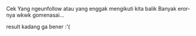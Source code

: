 Cek Yang ngeunfollow atau yang enggak mengikuti kita balik
Banyak eror-nya wkwk gomenasai...

result kadang ga bener :'(
 
 
